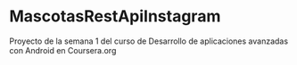 # MascotasRestApiInstagram
Proyecto de la semana 1 del curso de Desarrollo de aplicaciones avanzadas con Android en Coursera.org
